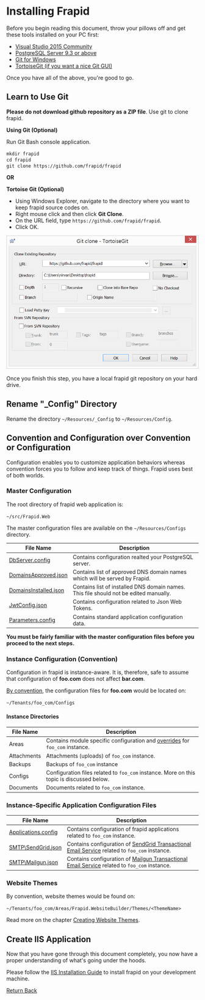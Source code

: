 # Installing Frapid

Before you begin reading this document, throw your pillows off and get these tools installed on your PC first:

* [Visual Studio 2015 Community](http://visualstudio.com)
* [PostgreSQL Server 9.3 or above](http://postgresql.org)
* [Git for Windows](http://git-scm.com)
* [TortoiseGit (if you want a nice Git GUI)](https://tortoisegit.org/download/)

Once you have all of the above, you're good to go.

## Learn to Use Git

**Please do not download github repository as a ZIP file**.
Use git to clone frapid.

**Using Git (Optional)**

Run Git Bash console application.

```git
mkdir frapid
cd frapid
git clone https://github.com/frapid/frapid

```

**OR**

**Tortoise Git (Optional)**

* Using Windows Explorer, navigate to the directory where you want to keep frapid source codes on.
* Right mouse click and then click **Git Clone**.
* On the URL field, type `https://github.com/frapid/frapid`.
* Click OK.

![TortoiseGit](images/tortoisegit.png)

Once you finish this step, you have a local frapid git repository on your hard drive.

## Rename "_Config" Directory

Rename the directory `~/Resources/_Config` to `~/Resources/Config`.


## Convention and Configuration over Convention or Configuration

Configuration enables you to customize application behaviors whereas convention 
forces you to follow and keep track of things. Frapid uses best of both worlds.

### Master Configuration

The root directory of frapid web application is:

`~/src/Frapid.Web`

The master configuration files are available on the `~/Resources/Configs` directory.

|File Name                                | Description              |
|-----------------------------------------|--------------------------|
| [DbServer.config](../configs/DbServer.config.md)   | Contains configuration realted your PostgreSQL server. |
| [DomainsApproved.json](../configs/DomainsApproved.json.md) | Contains list of approved DNS domain names which will be served by Frapid. |
| [DomainsInstalled.json](../configs/DomainsInstalled.json.md) | Contains list of installed DNS domain names. This file should not be edited manually. |
| [JwtConfig.json](../configs/JwtConfig.json.md) | Contains configuration related to Json Web Tokens. |
| [Parameters.config](../configs/Parameters.config.md) | Contains standard application configuration data.|


**You must be fairly familiar with the master configuration files before you proceed to the next steps.**


### Instance Configuration (Convention)

Configuration in frapid is instance-aware. It is, therefore, safe to assume that configuration of **foo.com**
does not affect **bar.com**.

[By convention](../concepts/database-naming-convention.md), the configuration files for **foo.com** would be located on:

`~/Tenants/foo_com/Configs`

#### Instance Directories

|File Name                                | Description              |
|-----------------------------------------|--------------------------|
| Areas | Contains module specific configuration and [overrides](../developer/overrides.md) for `foo_com` instance. |
| Attachments | Attachments (uploads) of `foo_com` instance. |
| Backups | Backups of `foo_com` instance | 
| Configs | Configuration files related to `foo_com` instance. More on this topic is discussed below. |
| Documents | Documents related to `foo_com` instance. |

### Instance-Specific Application Configuration Files

|File Name                                | Description              |
|-----------------------------------------|--------------------------|
| [Applications.config](../configs/Applications.config.md) | Contains configuration of frapid applications related to `foo_com` instance. |
| [SMTP\SendGrid.json](../configs/SendGrid.json.md) | Contains configuration of [SendGrid Transactional Email Service](http://sendgrid.com) related to `foo_com` instance.
| [SMTP\Mailgun.json](../configs/Mailgun.json.md) | Contains configuration of [Mailgun Transactional Email Service](http://mailgun.com) related to `foo_com` instance.


### Website Themes

By convention, website themes would be found on:

`~/Tenants/foo_com/Areas/Frapid.WebsiteBuilder/Themes/<ThemeName>`

Read more on the chapter [Creating Website Themes](../developer/website-builder/theme.md).

## Create IIS Application

Now that you have gone through this document completely, 
you now have a proper understanding of what's going under the hoods.

Please follow the [IIS Installation Guide](iis.md) to install frapid on your development machine.

[Return Back](../../README.md)
